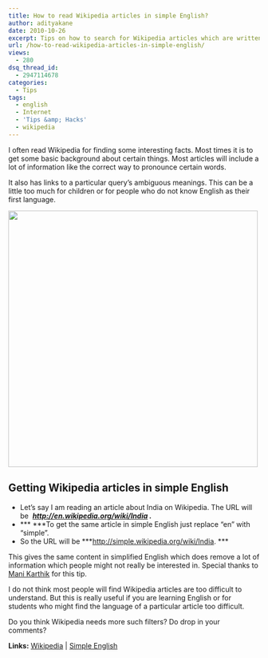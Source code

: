 ```yaml
---
title: How to read Wikipedia articles in simple English?
author: adityakane
date: 2010-10-26
excerpt: Tips on how to search for Wikipedia articles which are written in simple English language and are much more easier to understand, especially for people who do not know English at a first language.
url: /how-to-read-wikipedia-articles-in-simple-english/
views:
  - 280
dsq_thread_id:
  - 2947114678
categories:
  - Tips
tags:
  - english
  - Internet
  - 'Tips &amp; Hacks'
  - wikipedia
---
```

I often read Wikipedia for finding some interesting facts. Most times it is to get some basic background about certain things. Most articles will include a lot of information like the correct way to pronounce certain words.

It also has links to a particular query&#8217;s ambiguous meanings. This can be a little too much for children or for people who do not know English as their first language.

<a rel="attachment wp-att-31189" href="http://devilsworkshop.org/how-to-read-wikipedia-articles-in-simple-english/wikipedia_simple_english/"><img class="alignnone size-full wp-image-31189" title="Wikipedia_simple_english" src="http://cdn.devilsworkshop.org/files/2010/10/Wikipedia_simple_english.png" alt="" width="500" height="513" /></a>

## Getting Wikipedia articles in simple English

  * Let&#8217;s say I am reading an article about India on Wikipedia. The URL will be  ***http://en.wikipedia.org/wiki/India .***
  * *** ***To get the same article in simple English just replace &#8220;en&#8221; with &#8220;simple&#8221;.
  * So the URL will be ***http://simple.wikipedia.org/wiki/India. ***

This gives the same content in simplified English which does remove a lot of information which people might not really be interested in. Special thanks to <a href="http://www.facebook.com/mani.karthik" onclick="_gaq.push(['_trackEvent', 'outbound-article', 'http://www.facebook.com/mani.karthik', 'Mani Karthik']);" >Mani Karthik</a> for this tip.

I do not think most people will find Wikipedia articles are too difficult to understand. But this is really useful if you are learning English or for students who might find the language of a particular article too difficult.

Do you think Wikipedia needs more such filters? Do drop in your comments?

**Links:** <a href="http://en.wikipedia.org/wiki/Simple_English_Wikipedia" onclick="_gaq.push(['_trackEvent', 'outbound-article', 'http://en.wikipedia.org/wiki/Simple_English_Wikipedia', '']);" ></a><a href="http://simple.wikipedia.org/wiki/Main_Page" onclick="_gaq.push(['_trackEvent', 'outbound-article', 'http://simple.wikipedia.org/wiki/Main_Page', 'Wikipedia']);" >Wikipedia</a> | <a href="http://en.wikipedia.org/wiki/Simple_English_Wikipedia" onclick="_gaq.push(['_trackEvent', 'outbound-article', 'http://en.wikipedia.org/wiki/Simple_English_Wikipedia', 'Simple English']);" >Simple English</a>
